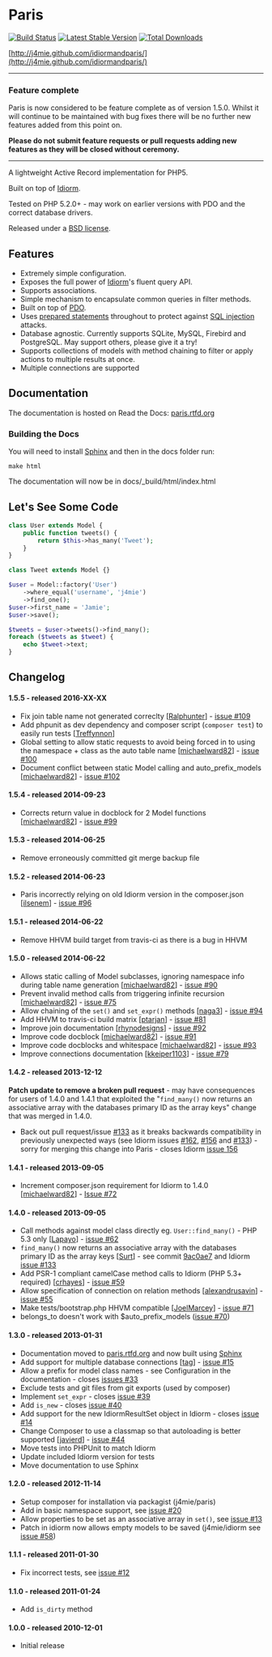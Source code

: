 Paris
=====

[![Build Status](https://travis-ci.org/j4mie/paris.png?branch=master)](https://travis-ci.org/j4mie/paris) [![Latest Stable Version](https://poser.pugx.org/j4mie/paris/v/stable.png)](https://packagist.org/packages/j4mie/paris) [![Total Downloads](https://poser.pugx.org/j4mie/paris/downloads.png)](https://packagist.org/packages/j4mie/paris)

[http://j4mie.github.com/idiormandparis/](http://j4mie.github.com/idiormandparis/)

---
### Feature complete

Paris is now considered to be feature complete as of version 1.5.0. Whilst it will continue to be maintained with bug fixes there will be no further new features added from this point on.

**Please do not submit feature requests or pull requests adding new features as they will be closed without ceremony.**

---

A lightweight Active Record implementation for PHP5.

Built on top of [Idiorm](http://github.com/j4mie/idiorm/).

Tested on PHP 5.2.0+ - may work on earlier versions with PDO and the correct database drivers.

Released under a [BSD license](http://en.wikipedia.org/wiki/BSD_licenses).

Features
--------

* Extremely simple configuration.
* Exposes the full power of [Idiorm](http://github.com/j4mie/idiorm/)'s fluent query API.
* Supports associations.
* Simple mechanism to encapsulate common queries in filter methods.
* Built on top of [PDO](http://php.net/pdo).
* Uses [prepared statements](http://uk.php.net/manual/en/pdo.prepared-statements.php) throughout to protect against [SQL injection](http://en.wikipedia.org/wiki/SQL_injection) attacks.
* Database agnostic. Currently supports SQLite, MySQL, Firebird and PostgreSQL. May support others, please give it a try!
* Supports collections of models with method chaining to filter or apply actions to multiple results at once.
* Multiple connections are supported

Documentation
-------------

The documentation is hosted on Read the Docs: [paris.rtfd.org](http://paris.rtfd.org)

### Building the Docs ###

You will need to install [Sphinx](http://sphinx-doc.org/) and then in the docs folder run:

    make html

The documentation will now be in docs/_build/html/index.html

Let's See Some Code
-------------------
```php
class User extends Model {
    public function tweets() {
        return $this->has_many('Tweet');
    }
}

class Tweet extends Model {}

$user = Model::factory('User')
    ->where_equal('username', 'j4mie')
    ->find_one();
$user->first_name = 'Jamie';
$user->save();

$tweets = $user->tweets()->find_many();
foreach ($tweets as $tweet) {
    echo $tweet->text;
}
```

Changelog
---------

#### 1.5.5 - released 2016-XX-XX

* Fix join table name not generated correclty [[Ralphunter](https://github.com/Ralphunter)] - [issue #109](https://github.com/j4mie/paris/pull/109)
* Add phpunit as dev dependency and composer script (`composer test`) to easily run tests [[Treffynnon](https://github.com/Treffynnon)]
* Global setting to allow static requests to avoid being forced in to using the namespace + class as the auto table name [[michaelward82](https://github.com/michaelward82)] - [issue #100](https://github.com/j4mie/paris/issues/100)
* Document conflict between static Model calling and auto_prefix_models [[michaelward82](https://github.com/michaelward82)] - [issue #102](https://github.com/j4mie/paris/issues/102)

#### 1.5.4 - released 2014-09-23

* Corrects return value in docblock for 2 Model functions [[michaelward82](https://github.com/michaelward82)] - [issue #99](https://github.com/j4mie/paris/pull/99)

#### 1.5.3 - released 2014-06-25

* Remove erroneously committed git merge backup file

#### 1.5.2 - released 2014-06-23

* Paris incorrectly relying on old Idiorm version in the composer.json [[ilsenem](https://github.com/ilsenem)] - [issue #96](https://github.com/j4mie/paris/pull/96)

#### 1.5.1 - released 2014-06-22

* Remove HHVM build target from travis-ci as there is a bug in HHVM

#### 1.5.0 - released 2014-06-22

* Allows static calling of Model subclasses, ignoring namespace info during table name generation [[michaelward82](https://github.com/michaelward82)] - [issue #90](https://github.com/j4mie/paris/issues/90)
* Prevent invalid method calls from triggering infinite recursion [[michaelward82](https://github.com/michaelward82)] - [issue #75](https://github.com/j4mie/idiorm/issues/75)
* Allow chaining of the `set()` and `set_expr()` methods [[naga3](https://github.com/naga3)] - [issue #94](https://github.com/j4mie/paris/issues/94)
* Add HHVM to travis-ci build matrix [[ptarjan](https://github.com/ptarjan)] - [issue #81](https://github.com/j4mie/idiorm/issues/81)
* Improve join documentation [[rhynodesigns](https://github.com/rhynodesigns)] - [issue #92](https://github.com/j4mie/paris/issues/92)
* Improve code docblock [[michaelward82](https://github.com/michaelward82)] - [issue #91](https://github.com/j4mie/paris/issues/91)
* Improve code docblocks and whitespace [[michaelward82](https://github.com/michaelward82)] - [issue #93](https://github.com/j4mie/paris/issues/93)
* Improve connections documentation [[kkeiper1103](https://github.com/kkeiper1103)] - [issue #79](https://github.com/j4mie/paris/issues/79)

#### 1.4.2 - released 2013-12-12

**Patch update to remove a broken pull request** - may have consequences for users of 1.4.0 and 1.4.1 that exploited the "`find_many()` now returns an associative array with the databases primary ID as the array keys" change that was merged in 1.4.0.

* Back out pull request/issue [#133](https://github.com/j4mie/idiorm/pull/133) as it breaks backwards compatibility in previously unexpected ways (see Idiorm issues [#162](https://github.com/j4mie/idiorm/pull/162), [#156](https://github.com/j4mie/idiorm/issues/156) and [#133](https://github.com/j4mie/idiorm/pull/133#issuecomment-29063108)) - sorry for merging this change into Paris - closes Idiorm [issue 156](https://github.com/j4mie/idiorm/issues/156)

#### 1.4.1 - released 2013-09-05

* Increment composer.json requirement for Idiorm to 1.4.0 [[michaelward82](https://github.com/michaelward82)] - [Issue #72](https://github.com/j4mie/paris/pull/72)

#### 1.4.0 - released 2013-09-05

* Call methods against model class directly eg. `User::find_many()` - PHP 5.3 only [[Lapayo](https://github.com/Lapayo)] - [issue #62](https://github.com/j4mie/idiorm/issues/62)
* `find_many()` now returns an associative array with the databases primary ID as the array keys [[Surt](https://github.com/Surt)] - see commit [9ac0ae7](https://github.com/j4mie/paris/commit/9ac0ae7d302f1980c95b97a98cbd6d5b2c04923f) and Idiorm [issue #133](https://github.com/j4mie/idiorm/issues/133)
* Add PSR-1 compliant camelCase method calls to Idiorm (PHP 5.3+ required) [[crhayes](https://github.com/crhayes)] - [issue #59](https://github.com/j4mie/idiorm/issues/59)
* Allow specification of connection on relation methods [[alexandrusavin](https://github.com/alexandrusavin)] - [issue #55](https://github.com/j4mie/idiorm/issues/55)
* Make tests/bootstrap.php HHVM compatible [[JoelMarcey](https://github.com/JoelMarcey)] - [issue #71](https://github.com/j4mie/idiorm/issues/71)
* belongs_to doesn't work with $auto_prefix_models ([issue #70](https://github.com/j4mie/paris/issues/70))

#### 1.3.0 - released 2013-01-31

* Documentation moved to [paris.rtfd.org](http://paris.rtfd.org) and now built using [Sphinx](http://sphinx-doc.org/)
* Add support for multiple database connections [[tag](https://github.com/tag)] - [issue #15](https://github.com/j4mie/idiorm/issues/15)
* Allow a prefix for model class names - see Configuration in the documentation - closes [issues #33](https://github.com/j4mie/paris/issues/33)
* Exclude tests and git files from git exports (used by composer)
* Implement `set_expr` - closes [issue #39](https://github.com/j4mie/paris/issues/39)
* Add `is_new` - closes [issue #40](https://github.com/j4mie/paris/issues/40)
* Add support for the new IdiormResultSet object in Idiorm - closes [issue #14](https://github.com/j4mie/paris/issues/14)
* Change Composer to use a classmap so that autoloading is better supported [[javierd](https://github.com/javiervd)] - [issue #44](https://github.com/j4mie/paris/issues/44)
* Move tests into PHPUnit to match Idiorm
* Update included Idiorm version for tests
* Move documentation to use Sphinx

#### 1.2.0 - released 2012-11-14

* Setup composer for installation via packagist (j4mie/paris)
* Add in basic namespace support, see [issue #20](https://github.com/j4mie/paris/issues/20)
* Allow properties to be set as an associative array in `set()`, see [issue #13](https://github.com/j4mie/paris/issues/13)
* Patch in idiorm now allows empty models to be saved (j4mie/idiorm see [issue #58](https://github.com/j4mie/paris/issues/58))

#### 1.1.1 - released 2011-01-30

* Fix incorrect tests, see [issue #12](https://github.com/j4mie/paris/issues/12)

#### 1.1.0 - released 2011-01-24

* Add `is_dirty` method

#### 1.0.0 - released 2010-12-01

* Initial release
